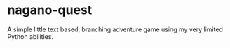 # nagano-quest
A simple little text based, branching adventure game using my very limited Python abilities. 
